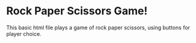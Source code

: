 # Rock Paper Scissors Game!
This basic html file plays a game of rock paper scissors, using buttons for player choice.
